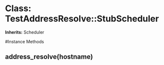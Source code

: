 # Class: TestAddressResolve::StubScheduler
**Inherits:** Scheduler
    




#Instance Methods
## address_resolve(hostname) [](#method-i-address_resolve)


